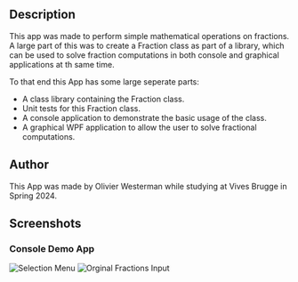 ## Description
This app was made to perform simple mathematical operations on fractions. A large part of this was to create a Fraction class as part of a library, which can be used to solve fraction computations in both console and graphical applications at th same time.

To that end this App has some large seperate parts:
- A class library containing the Fraction class.
- Unit tests for this Fraction class.
- A console application to demonstrate the basic usage of the class.
- A graphical WPF application to allow the user to solve fractional computations. 

## Author
This App was made by Olivier Westerman while studying at Vives Brugge in Spring 2024.

## Screenshots
### Console Demo App
![Selection Menu](ConsoleDemoSelection.jpg)
![Orginal Fractions Input ](ConsoleDemoOriginalFractions.jpg)
